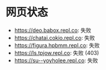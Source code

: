 # 网页状态
- https://deo.babox.repl.co: 失败
- https://chatai.cokio.repl.co: 失败
- https://figura.hpbmm.repl.co: 失败
- https://ls.tpjow.repl.co: 失败 (403)
- https://su--yoyholee.repl.co: 失败
